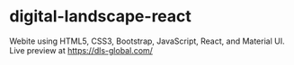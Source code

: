 # digital-landscape-react
Webite using HTML5, CSS3, Bootstrap, JavaScript, React, and Material UI. Live preview at https://dls-global.com/ 
